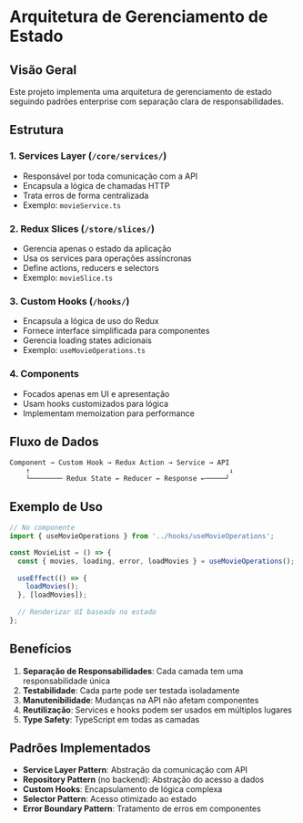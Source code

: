 # Arquitetura de Gerenciamento de Estado

## Visão Geral

Este projeto implementa uma arquitetura de gerenciamento de estado seguindo padrões enterprise com separação clara de responsabilidades.

## Estrutura

### 1. **Services Layer** (`/core/services/`)
- Responsável por toda comunicação com a API
- Encapsula a lógica de chamadas HTTP
- Trata erros de forma centralizada
- Exemplo: `movieService.ts`

### 2. **Redux Slices** (`/store/slices/`)
- Gerencia apenas o estado da aplicação
- Usa os services para operações assíncronas
- Define actions, reducers e selectors
- Exemplo: `movieSlice.ts`

### 3. **Custom Hooks** (`/hooks/`)
- Encapsula a lógica de uso do Redux
- Fornece interface simplificada para componentes
- Gerencia loading states adicionais
- Exemplo: `useMovieOperations.ts`

### 4. **Components**
- Focados apenas em UI e apresentação
- Usam hooks customizados para lógica
- Implementam memoization para performance

## Fluxo de Dados

```
Component → Custom Hook → Redux Action → Service → API
    ↑                                                 ↓
    └──────── Redux State ← Reducer ← Response ←─────┘
```

## Exemplo de Uso

```typescript
// No componente
import { useMovieOperations } from '../hooks/useMovieOperations';

const MovieList = () => {
  const { movies, loading, error, loadMovies } = useMovieOperations();
  
  useEffect(() => {
    loadMovies();
  }, [loadMovies]);
  
  // Renderizar UI baseado no estado
};
```

## Benefícios

1. **Separação de Responsabilidades**: Cada camada tem uma responsabilidade única
2. **Testabilidade**: Cada parte pode ser testada isoladamente
3. **Manutenibilidade**: Mudanças na API não afetam componentes
4. **Reutilização**: Services e hooks podem ser usados em múltiplos lugares
5. **Type Safety**: TypeScript em todas as camadas

## Padrões Implementados

- **Service Layer Pattern**: Abstração da comunicação com API
- **Repository Pattern** (no backend): Abstração do acesso a dados
- **Custom Hooks**: Encapsulamento de lógica complexa
- **Selector Pattern**: Acesso otimizado ao estado
- **Error Boundary Pattern**: Tratamento de erros em componentes 